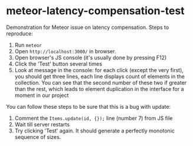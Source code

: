 meteor-latency-compensation-test
================================

Demonstration for Meteor issue on latency compensation. Steps to reproduce:

1. Run `meteor`
2. Open `http://localhost:3000/` in browser.
3. Open browser's JS console (it's usually done by pressing F12)
4. Click the 'Test' button several times
5. Look at message in the console: for each click (except the very first), you should get three lines,
   each line displays count of elements in the collection. You can see that the second number of these two
   if greater than the rest, which leads to element duplication in the interface for a moment in our project

You can follow these steps to be sure that this is a bug with update:

1. Comment the `Items.update(id, {});` line (number 7) from JS file
2. Wait till server restarts
3. Try clicking 'Test' again. It should generate a perfectly monotonic sequence of sizes.

